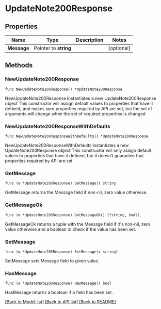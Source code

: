 # UpdateNote200Response

## Properties

Name | Type | Description | Notes
------------ | ------------- | ------------- | -------------
**Message** | Pointer to **string** |  | [optional] 

## Methods

### NewUpdateNote200Response

`func NewUpdateNote200Response() *UpdateNote200Response`

NewUpdateNote200Response instantiates a new UpdateNote200Response object
This constructor will assign default values to properties that have it defined,
and makes sure properties required by API are set, but the set of arguments
will change when the set of required properties is changed

### NewUpdateNote200ResponseWithDefaults

`func NewUpdateNote200ResponseWithDefaults() *UpdateNote200Response`

NewUpdateNote200ResponseWithDefaults instantiates a new UpdateNote200Response object
This constructor will only assign default values to properties that have it defined,
but it doesn't guarantee that properties required by API are set

### GetMessage

`func (o *UpdateNote200Response) GetMessage() string`

GetMessage returns the Message field if non-nil, zero value otherwise.

### GetMessageOk

`func (o *UpdateNote200Response) GetMessageOk() (*string, bool)`

GetMessageOk returns a tuple with the Message field if it's non-nil, zero value otherwise
and a boolean to check if the value has been set.

### SetMessage

`func (o *UpdateNote200Response) SetMessage(v string)`

SetMessage sets Message field to given value.

### HasMessage

`func (o *UpdateNote200Response) HasMessage() bool`

HasMessage returns a boolean if a field has been set.


[[Back to Model list]](../README.md#documentation-for-models) [[Back to API list]](../README.md#documentation-for-api-endpoints) [[Back to README]](../README.md)


